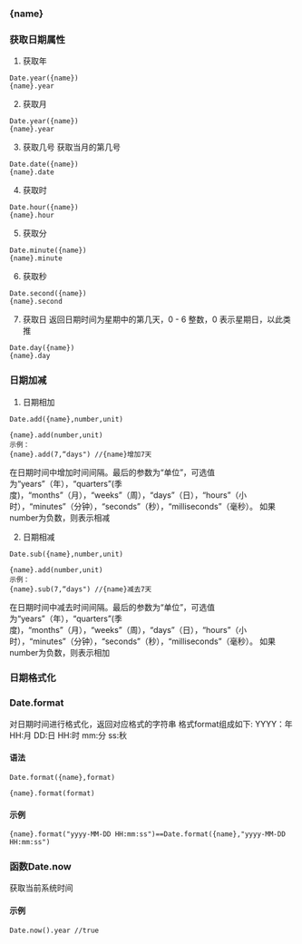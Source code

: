 ### {name}

### 获取日期属性
 
1. 获取年
```
Date.year({name})
{name}.year
```
2. 获取月
```
Date.year({name})
{name}.year
```
3. 获取几号
获取当月的第几号
```
Date.date({name})
{name}.date
```

4. 获取时
```
Date.hour({name})
{name}.hour
```
5. 获取分
```
Date.minute({name})
{name}.minute
```
6. 获取秒
```
Date.second({name})
{name}.second
```

7. 获取日
返回日期时间为星期中的第几天，0 - 6 整数，0 表示星期日，以此类推
```
Date.day({name})
{name}.day
```

### 日期加减
1. 日期相加
```
Date.add({name},number,unit)

{name}.add(number,unit)
示例：
{name}.add(7,“days") //{name}增加7天
```
在日期时间中增加时间间隔。最后的参数为“单位”，可选值为“years”（年），“quarters”(季度)，“months”（月），“weeks”（周），“days”（日），“hours”（小时），“minutes”（分钟），“seconds”（秒），“milliseconds”（毫秒）。
如果number为负数，则表示相减

2. 日期相减
```
Date.sub({name},number,unit)

{name}.add(number,unit)
示例：
{name}.sub(7,“days") //{name}减去7天
```
在日期时间中减去时间间隔。最后的参数为“单位”，可选值为“years”（年），“quarters”(季度)，“months”（月），“weeks”（周），“days”（日），“hours”（小时），“minutes”（分钟），“seconds”（秒），“milliseconds”（毫秒）。
如果number为负数，则表示相加

### 日期格式化
### Date.format

对日期时间进行格式化，返回对应格式的字符串
格式format组成如下:
YYYY：年
HH:月
DD:日
HH:时
mm:分
ss:秋

#### 语法

```
Date.format({name},format)

{name}.format(format)

```

#### 示例

```
{name}.format("yyyy-MM-DD HH:mm:ss")==Date.format({name},"yyyy-MM-DD HH:mm:ss")
```


### 函数Date.now
获取当前系统时间


#### 示例

```
Date.now().year //true

```